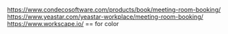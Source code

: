 https://www.condecosoftware.com/products/book/meeting-room-booking/
https://www.yeastar.com/yeastar-workplace/meeting-room-booking/
https://www.workscape.io/ == for color

